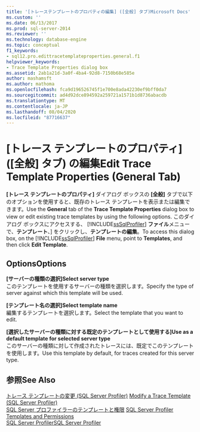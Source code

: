 ```yaml
---
title: '[トレーステンプレートのプロパティの編集] ([全般] タブ)Microsoft Docs'
ms.custom: ''
ms.date: 06/13/2017
ms.prod: sql-server-2014
ms.reviewer: ''
ms.technology: database-engine
ms.topic: conceptual
f1_keywords:
- sql12.pro.edittracetemplateproperties.general.f1
helpviewer_keywords:
- Trace Template Properties dialog box
ms.assetid: 2ab1a21d-3a0f-4ba4-92d8-7150b68e585e
author: mashamsft
ms.author: mathoma
ms.openlocfilehash: fca9d196526745f1e700e8ada42230ef9bff0da7
ms.sourcegitcommit: ad4d92dce894592a259721a1571b1d8736abacdb
ms.translationtype: MT
ms.contentlocale: ja-JP
ms.lasthandoff: 08/04/2020
ms.locfileid: "87716637"
---
```

# <a name="edit-trace-template-properties-general-tab"></a><span data-ttu-id="7d63c-102">[トレース テンプレートのプロパティ] ([全般] タブ) の編集</span><span class="sxs-lookup"><span data-stu-id="7d63c-102">Edit Trace Template Properties (General Tab)</span></span>
  <span data-ttu-id="7d63c-103">**[トレース テンプレートのプロパティ]** ダイアログ ボックスの **[全般]** タブで以下のオプションを使用すると、既存のトレース テンプレートを表示または編集できます。</span><span class="sxs-lookup"><span data-stu-id="7d63c-103">Use the **General** tab of the **Trace Template Properties** dialog box to view or edit existing trace templates by using the following options.</span></span> <span data-ttu-id="7d63c-104">このダイアログ ボックスにアクセスする、 [!INCLUDE[ssSqlProfiler](../includes/sssqlprofiler-md.md)] **ファイル**メニューで、**テンプレート**、] をクリックし、**テンプレートの編集**。</span><span class="sxs-lookup"><span data-stu-id="7d63c-104">To access this dialog box, on the [!INCLUDE[ssSqlProfiler](../includes/sssqlprofiler-md.md)] **File** menu, point to **Templates**, and then click **Edit Template**.</span></span>  
  
## <a name="options"></a><span data-ttu-id="7d63c-105">Options</span><span class="sxs-lookup"><span data-stu-id="7d63c-105">Options</span></span>  
 <span data-ttu-id="7d63c-106">**[サーバーの種類の選択]**</span><span class="sxs-lookup"><span data-stu-id="7d63c-106">**Select server type**</span></span>  
 <span data-ttu-id="7d63c-107">このテンプレートを使用するサーバーの種類を選択します。</span><span class="sxs-lookup"><span data-stu-id="7d63c-107">Specify the type of server against which this template will be used.</span></span>  
  
 <span data-ttu-id="7d63c-108">**[テンプレート名の選択]**</span><span class="sxs-lookup"><span data-stu-id="7d63c-108">**Select template name**</span></span>  
 <span data-ttu-id="7d63c-109">編集するテンプレートを選択します。</span><span class="sxs-lookup"><span data-stu-id="7d63c-109">Select the template that you want to edit.</span></span>  
  
 <span data-ttu-id="7d63c-110">**[選択したサーバーの種類に対する既定のテンプレートとして使用する]**</span><span class="sxs-lookup"><span data-stu-id="7d63c-110">**Use as a default template for selected server type**</span></span>  
 <span data-ttu-id="7d63c-111">このサーバーの種類に対して作成されたトレースには、既定でこのテンプレートを使用します。</span><span class="sxs-lookup"><span data-stu-id="7d63c-111">Use this template by default, for traces created for this server type.</span></span>  
  
## <a name="see-also"></a><span data-ttu-id="7d63c-112">参照</span><span class="sxs-lookup"><span data-stu-id="7d63c-112">See Also</span></span>  
 <span data-ttu-id="7d63c-113">[トレース テンプレートの変更 &#40;SQL Server Profiler&#41;](modify-a-trace-template-sql-server-profiler.md) </span><span class="sxs-lookup"><span data-stu-id="7d63c-113">[Modify a Trace Template &#40;SQL Server Profiler&#41;](modify-a-trace-template-sql-server-profiler.md) </span></span>  
 <span data-ttu-id="7d63c-114">[SQL Server プロファイラーのテンプレートと権限](../tools/sql-server-profiler/sql-server-profiler-templates-and-permissions.md) </span><span class="sxs-lookup"><span data-stu-id="7d63c-114">[SQL Server Profiler Templates and Permissions](../tools/sql-server-profiler/sql-server-profiler-templates-and-permissions.md) </span></span>  
 [<span data-ttu-id="7d63c-115">SQL Server Profiler</span><span class="sxs-lookup"><span data-stu-id="7d63c-115">SQL Server Profiler</span></span>](../tools/sql-server-profiler/sql-server-profiler.md)  
  
  
